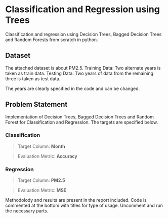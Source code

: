 # Classification and Regression using Trees

 Classification and regression using Decision Trees, Bagged Decision Trees and Random Forests from scratch in python.
 
## Dataset

The attached dataset is about PM2.5.
Training Data: Two alternate years is taken as train data.
Testing Data: Two years of data from the remaining three is taken as test data.

The years are clearly specified in the code and can be changed.

## Problem Statement

Implementation of Decision Trees, Bagged Decision Trees and Random Forest for Classification and Regression. The targets are specified below.

### Classification

>Target Column: <b>Month</b>

>Evaluation Metric: <b>Accuracy</b>

### Regression

>Target Column: <b>PM2.5</b>

>Evaluation Metric: <b>MSE</b>


Methodolody and results are present in the report included.
Code is commented at the bottom with titles for type of usage. Uncomment and run the necessary parts.

